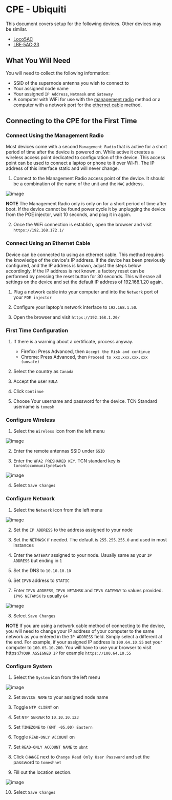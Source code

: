 # CPE - Ubiquiti

This document covers setup for the following devices. Other devices may be similar.

- [Loco5AC](https://www.ui.com/airmax/nanostation-ac/)
- [LBE‑5AC‑23](https://www.ui.com/airmax/litebeam-ac/)

## What You Will Need

You will need to collect the following information:

- SSID of the supernode antenna you wish to connect to
- Your assigned node name
- Your assigned `IP Address`, `Netmask` and `Gateway`
- A computer with WiFi for use with the [management radio](#connect-using-the-management-radio) method or a computer with a network port for the [ethernet cable](#connection-using-an-ethernet-cable) method.

## Connecting to the CPE for the First Time

### Connect Using the Management Radio

Most devices come with a second `Management Radio` that is active for a short period of time after the device is powered on. While active it creates a wireless access point dedicated to configuration of the device. This access point can be used to connect a laptop or phone to it over Wi-Fi. The IP address of this interface static and will never change.

1. Connect to the Management Radio access point of the device. It should be a combination of the name of the unit and the `MAC` address.

  ![image](./images/hardware-cpe-management-wifi.jpg)

**NOTE** The Management Radio only is only on for a short period of time after boot. If the device cannot be found power cycle it by unplugging the device from the POE injector, wait 10 seconds, and plug it in again.

2. Once the WiFi connection is establish, open the browser and visit `https://192.168.172.1/`

### Connect Using an Ethernet Cable

Device can be connected to using an ethernet cable. This method requires the knowledge of the device's IP address. If the device has been previously configured, and the IP address is known, adjust the steps below accordingly. If the IP address is not known, a factory reset can be performed by pressing the reset button for 30 seconds. This will erase all settings on the device and set the default IP address of 192.168.1.20 again.

1. Plug a network cable into your computer and into the `Network` port of your `POE injector`

2. Configure your laptop's network interface to `192.168.1.50`.

3. Open the browser and visit `https://192.168.1.20/`

### First Time Configuration

1. If there is a warning about a certificate, process anyway.
    - Firefox: Press Advanced, then `Accept the Risk and continue`
    - Chrome: Press Advanced, then `Proceed to xxx.xxx.xxx.xxx (unsafe)`

2. Select the country as `Canada`

3. Accept the user `EULA`

4. Click `Continue`

5. Choose Your username and password for the device. TCN Standard username is `tomesh`

### Configure Wireless

1. Select the `Wireless` icon from the left menu

 ![image](./images/hardware-cpe-wireless-menu-item.jpg)

2. Enter the remote antennas SSID under `SSID`

3. Enter the `WPA2 PRESHARED KEY`. TCN standard key is `torontocommunitynetwork`

 ![image](./images/hardware-cpe-config-wireless.jpg)

4. Select `Save Changes`

### Configure Network

1. Select the `Network` icon from the left menu

 ![image](./images/hardware-cpe-network-menu-item.jpg)

2. Set the `IP ADDRESS` to the address assigned to your node

3. Set the `NETMASK` if needed. The default is `255.255.255.0` and used in most instances

4. Enter the `GATEWAY` assigned to your node. Usually same as your `IP ADDRESS` but ending in `1`

5. Set the DNS to `10.10.10.10`

6. Set `IPV6` address to `STATIC`

7. Enter `IPV6 ADDRESS`, `IPV6 NETAMSK` and `IPV6 GATEWAY` to values provided. `IPV6 NETAMSK` is usually `64`

 ![image](./images/hardware-cpe-config-network.jpg)

8. Select `Save Changes`

**NOTE** If you are using a network cable method of connecting to the device, you will need to change your IP address of your computer to the same network as you entered in the `IP ADDRESS` field. Simply select a different at the end. For example, if your assigned IP address is `100.64.10.55` set your computer to `100.65.10.200`. You will have to use your browser to visit https://`YOUR ASSIGNED IP` for example `https://100.64.10.55`

### Configure System

1. Select the `System` icon from the left menu

 ![image](./images/hardware-cpe-system-menu-item.jpg)

2. Set `DEVICE NAME` to your assigned node name

3. Toggle `NTP CLIENT` on

4. Set `NTP SERVER` to `10.10.10.123`

5. Set `TIMEZONE` to `(GMT -05.00) Eastern`

6. Toggle `READ-ONLY ACCOUNT` on

7. Set `READ-ONLY ACCOUNT NAME` to `ubnt`

8. Click `CHANGE` next to `Change Read Only User Password` and set the password to `tomeshnet`

9. Fill out the location section.

  ![image](./images/hardware-cpe-config-system.jpg)

10. Select `Save Changes`
